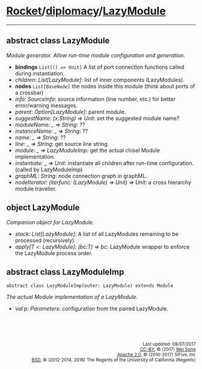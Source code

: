 [Rocket](../Readme.md)/[diplomacy](../diplomacy.md)/[LazyModule](https://github.com/freechipsproject/rocket-chip/blob/master/src/main/scala/diplomacy/LazyModule.scala)
=====================

**********************

abstract class LazyModule
----------------------
*Module generator. Allow run-time module configuration and generation.*

+ **bindings** `List[() => Unit]` A list of port connection functions called during instantiation.
+ *children: List[LazyModule]*: list of inner components (LazyModules).
+ **nodes** `List[BaseNode]` the nodes inside this module (think about ports of a crossbar)
+ *info: SourceInfo*: source information (line number, etc.) for better error/warning messages.
+ *parent: Option[LazyModule]*: parent module.
+ *suggestName: (x:String) => Unit*: set the suggested module name?
+ *moduleName: _ => String*: ??
+ *instanceName: _ => String*: ??
+ *name: _ => String*: ??
+ *line: _ => String*: get source line string.
+ *module: _ => LazyModuleImp*: get the actual chisel Module implementation.
+ *instantiate: _ => Unit*: instantiate all children after run-time configuration. (called by LazyModuleImp)
+ *graphML: String*: node connection graph in graphML.
+ *nodeIterator: (iterfunc: (LazyModule) => Unit) => Unit*: a cross hierarchy module traveller.

object LazyModule
------------------------
*Companion object for LazyModule.*

+ *stack: List[LazyModule]*: A list of all LazyModules remaining to be processed (recursively).
+ *apply[T <: LazyModule]: (bc:T) => bc*: LazyModule wrapper to enforce the LazyModule process order.

abstract class LazyModuleImp
------------------------
    abstract class LazyModuleImp(outer: LazyModule) extends Module

*The actual Module implementation of a LazyModule.*

+ *val p: Parameters*: configuration from the paired LazyModule.








<br><br><br><p align="right">
<sub>
Last updated: 08/07/2017<br>
[CC-BY](https://creativecommons.org/licenses/by/3.0/), &copy; (2017) [Wei Song](mailto:wsong83@gmail.com)<br>
[Apache 2.0](https://github.com/freechipsproject/rocket-chip/blob/master/LICENSE.SiFive), &copy; (2016-2017) SiFive, Inc<br>
[BSD](https://github.com/freechipsproject/rocket-chip/blob/master/LICENSE.Berkeley), &copy; (2012-2014, 2016) The Regents of the University of California (Regents)
</sub>
</p>
